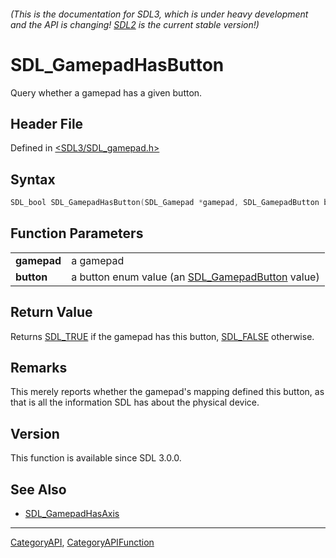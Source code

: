 ###### (This is the documentation for SDL3, which is under heavy development and the API is changing! [SDL2](https://wiki.libsdl.org/SDL2/) is the current stable version!)
# SDL_GamepadHasButton

Query whether a gamepad has a given button.

## Header File

Defined in [<SDL3/SDL_gamepad.h>](https://github.com/libsdl-org/SDL/blob/main/include/SDL3/SDL_gamepad.h)

## Syntax

```c
SDL_bool SDL_GamepadHasButton(SDL_Gamepad *gamepad, SDL_GamepadButton button);

```

## Function Parameters

|                 |                                                                       |
| --------------- | --------------------------------------------------------------------- |
| **gamepad**     | a gamepad                                                             |
| **button**      | a button enum value (an [SDL_GamepadButton](SDL_GamepadButton) value) |

## Return Value

Returns [SDL_TRUE](SDL_TRUE) if the gamepad has this button,
[SDL_FALSE](SDL_FALSE) otherwise.

## Remarks

This merely reports whether the gamepad's mapping defined this button, as
that is all the information SDL has about the physical device.

## Version

This function is available since SDL 3.0.0.

## See Also

- [SDL_GamepadHasAxis](SDL_GamepadHasAxis)

----
[CategoryAPI](CategoryAPI), [CategoryAPIFunction](CategoryAPIFunction)

